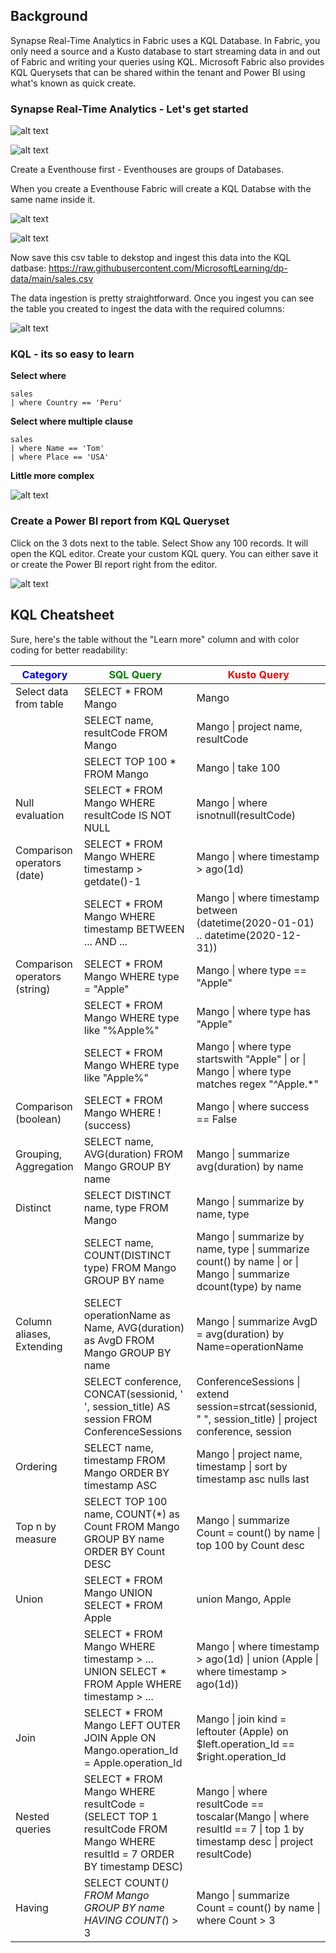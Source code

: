 ## Background

Synapse Real-Time Analytics in Fabric uses a KQL Database. In Fabric, you only need a source and a Kusto database to start streaming data in and out of Fabric and writing your queries using KQL. Microsoft Fabric also provides KQL Querysets that can be shared within the tenant and Power BI using what's known as quick create.

###  Synapse Real-Time Analytics - Let's get started

![alt text](image-3.png)

![alt text](image-4.png)

Create a Eventhouse first - Eventhouses are groups of Databases.

When you create a Eventhouse Fabric will create a KQL Databse with the same name inside it.

![alt text](image-5.png)

![alt text](image-6.png)

Now save this csv table to dekstop and ingest this data into the KQL datbase:
https://raw.githubusercontent.com/MicrosoftLearning/dp-data/main/sales.csv

The data ingestion is pretty straightforward. Once you ingest you can see the table you created to ingest the data with the required columns:

![alt text](image-7.png)

### KQL - its so easy to learn


**Select where**

```kql
sales
| where Country == 'Peru'
```

**Select where multiple clause**
```kql
sales
| where Name == 'Tom'
| where Place == 'USA'
```

**Little more complex**

![alt text](image-8.png)

### Create a Power BI report from KQL Queryset

Click on the 3 dots next to the table. Select Show any 100 records. It will open the KQL editor. Create your custom KQL query. You can either save it or create the Power BI report right from the editor.

![alt text](image-9.png)

## KQL Cheatsheet

Sure, here's the table without the "Learn more" column and with color coding for better readability:

| <span style="color: blue;">Category</span>                    | <span style="color: green;">SQL Query</span>                               | <span style="color: red;">Kusto Query</span>                                         |
|-----------------------------|----------------------------------------------|---------------------------------------------------|
| Select data from table      | SELECT * FROM Mango                          | Mango                                            |
|                             | SELECT name, resultCode FROM Mango           | Mango \| project name, resultCode                 |
|                             | SELECT TOP 100 * FROM Mango                  | Mango \| take 100                                 |
| Null evaluation             | SELECT * FROM Mango WHERE resultCode IS NOT NULL | Mango \| where isnotnull(resultCode)              |
| Comparison operators (date) | SELECT * FROM Mango WHERE timestamp > getdate()-1 | Mango \| where timestamp > ago(1d)                |
|                             | SELECT * FROM Mango WHERE timestamp BETWEEN ... AND ... | Mango \| where timestamp between (datetime(2020-01-01) .. datetime(2020-12-31)) |
| Comparison operators (string) | SELECT * FROM Mango WHERE type = "Apple"   | Mango \| where type == "Apple"                    |
|                             | SELECT * FROM Mango WHERE type like "%Apple%" | Mango \| where type has "Apple"                   |
|                             | SELECT * FROM Mango WHERE type like "Apple%" | Mango \| where type startswith "Apple" \| or \| Mango \| where type matches regex "^Apple.*" |
| Comparison (boolean)        | SELECT * FROM Mango WHERE !(success)         | Mango \| where success == False                   |
| Grouping, Aggregation       | SELECT name, AVG(duration) FROM Mango GROUP BY name | Mango \| summarize avg(duration) by name          |
| Distinct                    | SELECT DISTINCT name, type FROM Mango        | Mango \| summarize by name, type                  |
|                             | SELECT name, COUNT(DISTINCT type) FROM Mango GROUP BY name | Mango \| summarize by name, type \| summarize count() by name \| or \| Mango \| summarize dcount(type) by name |
| Column aliases, Extending   | SELECT operationName as Name, AVG(duration) as AvgD FROM Mango GROUP BY name | Mango \| summarize AvgD = avg(duration) by Name=operationName |
|                             | SELECT conference, CONCAT(sessionid, ' ', session_title) AS session FROM ConferenceSessions | ConferenceSessions \| extend session=strcat(sessionid, " ", session_title) \| project conference, session |
| Ordering                    | SELECT name, timestamp FROM Mango ORDER BY timestamp ASC | Mango \| project name, timestamp \| sort by timestamp asc nulls last |
| Top n by measure            | SELECT TOP 100 name, COUNT(*) as Count FROM Mango GROUP BY name ORDER BY Count DESC | Mango \| summarize Count = count() by name \| top 100 by Count desc |
| Union                       | SELECT * FROM Mango UNION SELECT * FROM Apple | union Mango, Apple                              |
|                             | SELECT * FROM Mango WHERE timestamp > ... UNION SELECT * FROM Apple WHERE timestamp > ... | Mango \| where timestamp > ago(1d) \| union (Apple \| where timestamp > ago(1d)) |
| Join                        | SELECT * FROM Mango LEFT OUTER JOIN Apple ON Mango.operation_Id = Apple.operation_Id | Mango \| join kind = leftouter (Apple) on $left.operation_Id == $right.operation_Id |
| Nested queries              | SELECT * FROM Mango WHERE resultCode = (SELECT TOP 1 resultCode FROM Mango WHERE resultId = 7 ORDER BY timestamp DESC) | Mango \| where resultCode == toscalar(Mango \| where resultId == 7 \| top 1 by timestamp desc \| project resultCode) |
| Having                      | SELECT COUNT(*) FROM Mango GROUP BY name HAVING COUNT(*) > 3 | Mango \| summarize Count = count() by name \| where Count > 3 |